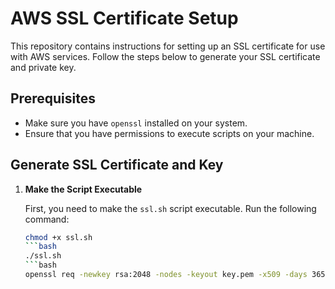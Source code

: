 # AWS SSL Certificate Setup

This repository contains instructions for setting up an SSL certificate for use with AWS services. Follow the steps below to generate your SSL certificate and private key.

## Prerequisites

- Make sure you have `openssl` installed on your system.
- Ensure that you have permissions to execute scripts on your machine.

## Generate SSL Certificate and Key

1. **Make the Script Executable**

   First, you need to make the `ssl.sh` script executable. Run the following command:

   ```bash
   chmod +x ssl.sh
   ```bash
   ./ssl.sh
   ```bash
   openssl req -newkey rsa:2048 -nodes -keyout key.pem -x509 -days 365 -out cert.pem
